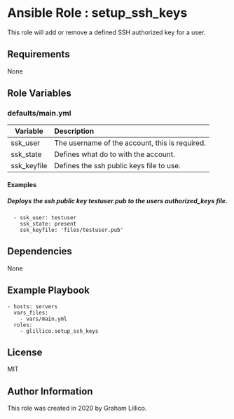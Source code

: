 # Ansible Role : setup_ssh_keys

This role will add or remove a defined SSH authorized key for a user.

## Requirements

None

## Role Variables

### defaults/main.yml

|Variable|Description|
|---|:---|
|ssk_user|The username of the account, this is required.|
|ssk_state|Defines what do to with the account.|
|ssk_keyfile|Defines the ssh public keys file to use.|

#### Examples

##### Deploys the ssh public key testuser.pub to the users authorized_keys file.

```
  - ssk_user: testuser
    ssk_state: present
    ssk_keyfile: 'files/testuser.pub'
```

## Dependencies

None

## Example Playbook

    - hosts: servers
      vars_files:
        - vars/main.yml
      roles:
        - glillico.setup_ssh_keys

## License

MIT

## Author Information

This role was created in 2020 by Graham Lillico.
